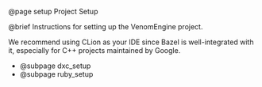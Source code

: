 @page setup Project Setup

@brief Instructions for setting up the VenomEngine project.

We recommend using CLion as your IDE since Bazel is well-integrated with it, especially for C++ projects maintained by Google.

- @subpage dxc_setup
- @subpage ruby_setup
